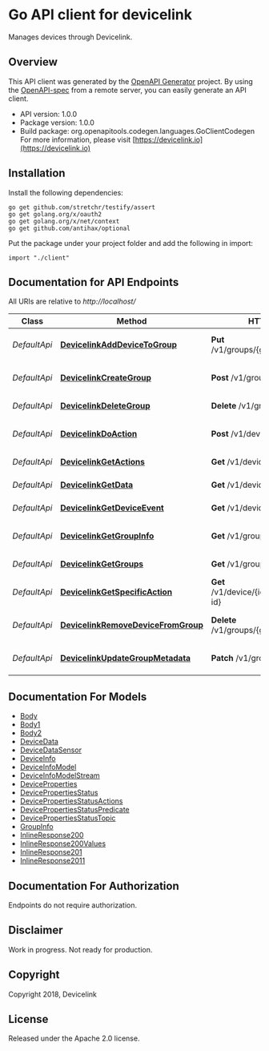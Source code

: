 # Go API client for devicelink

Manages devices through Devicelink. 

## Overview
This API client was generated by the [OpenAPI Generator](https://openapi-generator.tech) project.  By using the [OpenAPI-spec](https://www.openapis.org/) from a remote server, you can easily generate an API client.

- API version: 1.0.0
- Package version: 1.0.0
- Build package: org.openapitools.codegen.languages.GoClientCodegen
For more information, please visit [https://devicelink.io](https://devicelink.io)

## Installation

Install the following dependencies:
```
go get github.com/stretchr/testify/assert
go get golang.org/x/oauth2
go get golang.org/x/net/context
go get github.com/antihax/optional
```

Put the package under your project folder and add the following in import:
```golang
import "./client"
```

## Documentation for API Endpoints

All URIs are relative to *http://localhost/*

Class | Method | HTTP request | Description
------------ | ------------- | ------------- | -------------
*DefaultApi* | [**DevicelinkAddDeviceToGroup**](docs/DefaultApi.md#devicelinkadddevicetogroup) | **Put** /v1/groups/{group_id}/device/{id} | Adds device to group.
*DefaultApi* | [**DevicelinkCreateGroup**](docs/DefaultApi.md#devicelinkcreategroup) | **Post** /v1/groups | Creates a device group.
*DefaultApi* | [**DevicelinkDeleteGroup**](docs/DefaultApi.md#devicelinkdeletegroup) | **Delete** /v1/groups/{id} | Deletes a group.
*DefaultApi* | [**DevicelinkDoAction**](docs/DefaultApi.md#devicelinkdoaction) | **Post** /v1/device/{id}/actions | Prompts a device action.
*DefaultApi* | [**DevicelinkGetActions**](docs/DefaultApi.md#devicelinkgetactions) | **Get** /v1/device/{id}/actions | Gets device actions.
*DefaultApi* | [**DevicelinkGetData**](docs/DefaultApi.md#devicelinkgetdata) | **Get** /v1/device/{id}/properties | Gets device properties.
*DefaultApi* | [**DevicelinkGetDeviceEvent**](docs/DefaultApi.md#devicelinkgetdeviceevent) | **Get** /v1/device/{id}/events | Gets device events.
*DefaultApi* | [**DevicelinkGetGroupInfo**](docs/DefaultApi.md#devicelinkgetgroupinfo) | **Get** /v1/groups/{id} | Gets a device group.
*DefaultApi* | [**DevicelinkGetGroups**](docs/DefaultApi.md#devicelinkgetgroups) | **Get** /v1/groups | Gets device groups.
*DefaultApi* | [**DevicelinkGetSpecificAction**](docs/DefaultApi.md#devicelinkgetspecificaction) | **Get** /v1/device/{id}/actions/{action-id} | Gets a device action.
*DefaultApi* | [**DevicelinkRemoveDeviceFromGroup**](docs/DefaultApi.md#devicelinkremovedevicefromgroup) | **Delete** /v1/groups/{group_id}/device/{id} | Removes device from a group.
*DefaultApi* | [**DevicelinkUpdateGroupMetadata**](docs/DefaultApi.md#devicelinkupdategroupmetadata) | **Patch** /v1/groups/{id} | Updates group information.


## Documentation For Models

 - [Body](docs/Body.md)
 - [Body1](docs/Body1.md)
 - [Body2](docs/Body2.md)
 - [DeviceData](docs/DeviceData.md)
 - [DeviceDataSensor](docs/DeviceDataSensor.md)
 - [DeviceInfo](docs/DeviceInfo.md)
 - [DeviceInfoModel](docs/DeviceInfoModel.md)
 - [DeviceInfoModelStream](docs/DeviceInfoModelStream.md)
 - [DeviceProperties](docs/DeviceProperties.md)
 - [DevicePropertiesStatus](docs/DevicePropertiesStatus.md)
 - [DevicePropertiesStatusActions](docs/DevicePropertiesStatusActions.md)
 - [DevicePropertiesStatusPredicate](docs/DevicePropertiesStatusPredicate.md)
 - [DevicePropertiesStatusTopic](docs/DevicePropertiesStatusTopic.md)
 - [GroupInfo](docs/GroupInfo.md)
 - [InlineResponse200](docs/InlineResponse200.md)
 - [InlineResponse200Values](docs/InlineResponse200Values.md)
 - [InlineResponse201](docs/InlineResponse201.md)
 - [InlineResponse2011](docs/InlineResponse2011.md)


## Documentation For Authorization
 Endpoints do not require authorization.

## Disclaimer

Work in progress. Not ready for production.

## Copyright

Copyright 2018, Devicelink

## License

Released under the Apache 2.0 license.




